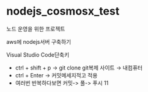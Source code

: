 # nodejs_cosmosx_test
노드 운영을 위한 프로젝트

aws에 nodejs서버 구축하기
 
 Visual Studio Code단축키
 - ctrl + shift + p  → git clone  git복제   사이트 → 내컴퓨터
 - ctrl + Enter → 커밋메세지적고 적용
 - 여러번 반복하다보면  커밋-> 풀-> 푸시
11